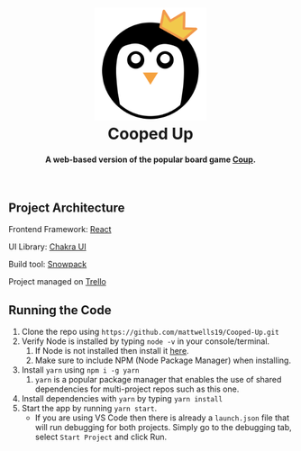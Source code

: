 <h1 align="center">
   <img src="./web/public/Logo.png" alt="Cooped Up Logo" width="200" />
   <br>
   Cooped Up
</h1>
<h4 align="center">A web-based version of the popular board game <a href="http://indieboardsandcards.com/index.php/our-games/coup/">Coup</a>.</h4>
<br>

## Project Architecture

Frontend Framework: [React](https://reactjs.org/)

UI Library: [Chakra UI](https://github.com/chakra-ui/chakra-ui)

Build tool: [Snowpack](https://github.com/snowpackjs/snowpack)

Project managed on [Trello](https://trello.com/b/wQ1blugM/cooped-up)

## Running the Code

1. Clone the repo using `https://github.com/mattwells19/Cooped-Up.git`
2. Verify Node is installed by typing `node -v` in your console/terminal.
   1. If Node is not installed then install it [here](https://nodejs.org/en/download/).
   2. Make sure to include NPM (Node Package Manager) when installing.
3. Install `yarn` using `npm i -g yarn`
   1. `yarn` is a popular package manager that enables the use of shared dependencies for multi-project repos such as this one.
4. Install dependencies with `yarn` by typing `yarn install`
5. Start the app by running `yarn start`.
   - If you are using VS Code then there is already a `launch.json` file that will run debugging for both projects. Simply go to the debugging tab, select `Start Project` and click Run.
